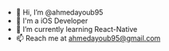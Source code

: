 - 👋 Hi, I’m @ahmedayoub95
- 👀 I'm a iOS Developer
- 🌱 I’m currently learning React-Native
- 📫 Reach me at ahmedayoub95@gmail.com

<!---
ahmedayoub95/ahmedayoub95 is a ✨ special ✨ repository because its `README.md` (this file) appears on your GitHub profile.
You can click the Preview link to take a look at your changes.
--->
